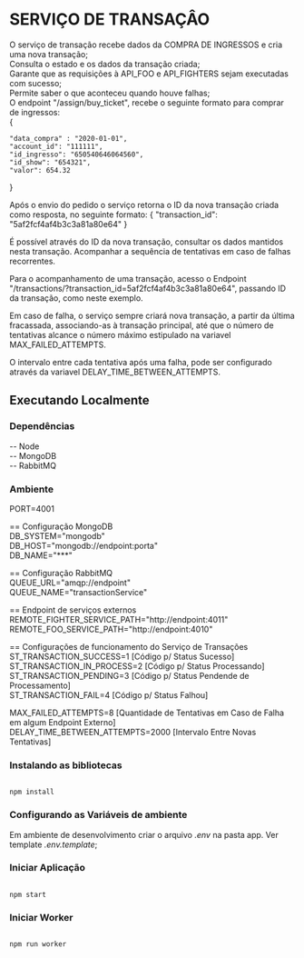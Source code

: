 # SERVIÇO DE TRANSAÇÂO

O serviço de transação recebe dados da COMPRA DE INGRESSOS e cria uma nova transação;  
Consulta o estado e os dados da transação criada;  
Garante que as requisições à API_FOO e API_FIGHTERS sejam executadas com sucesso;  
Permite saber o que aconteceu quando houve falhas;  
O endpoint "/assign/buy_ticket", recebe o seguinte formato para comprar de ingressos:  
{

	"data_compra" : "2020-01-01",
	"account_id": "111111",
	"id_ingresso": "650540646064560",
	"id_show": "654321",
	"valor": 654.32  
	
}

Após o envio do pedido o serviço retorna o ID da nova transação criada como resposta, no seguinte formato: { "transaction_id": "5af2fcf4af4b3c3a81a80e64" }

É possível através do ID da nova transação, consultar os dados mantidos nesta transação.
Acompanhar a sequência de tentativas em caso de falhas recorrentes.  
  
Para o acompanhamento de uma transação, acesso o Endpoint "/transactions/?transaction_id=5af2fcf4af4b3c3a81a80e64", passando ID da transação, como neste exemplo.  
  
Em caso de falha, o serviço sempre criará nova transação, a partir da última fracassada, associando-as à transação principal, até que o número de tentativas alcance o número máximo estipulado na variavel MAX_FAILED_ATTEMPTS.  
  
O intervalo entre cada tentativa após uma falha, pode ser configurado através da variavel DELAY_TIME_BETWEEN_ATTEMPTS.  

## Executando Localmente  

### Dependências  

-- Node  
-- MongoDB  
-- RabbitMQ  

### Ambiente

PORT=4001  

== Configuração MongoDB  
DB_SYSTEM="mongodb"  
DB_HOST="mongodb://endpoint:porta"  
DB_NAME="***"  
  
== Configuração RabbitMQ  
QUEUE_URL="amqp://endpoint"  
QUEUE_NAME="transactionService"  
  
== Endpoint de serviços externos  
REMOTE_FIGHTER_SERVICE_PATH="http://endpoint:4011"  
REMOTE_FOO_SERVICE_PATH="http://endpoint:4010"  
  
== Configurações de funcionamento do Serviço de Transações  
ST_TRANSACTION_SUCCESS=1 [Código p/ Status Sucesso]  
ST_TRANSACTION_IN_PROCESS=2 [Código p/ Status Processando]  
ST_TRANSACTION_PENDING=3 [Código p/ Status Pendende de Processamento]  
ST_TRANSACTION_FAIL=4 [Código p/ Status Falhou]  
  
MAX_FAILED_ATTEMPTS=8 [Quantidade de Tentativas em Caso de Falha em algum Endpoint Externo]  
DELAY_TIME_BETWEEN_ATTEMPTS=2000 [Intervalo Entre Novas Tentativas]  

### Instalando as bibliotecas
```

npm install

```  

### Configurando as Variáveis de ambiente  

Em ambiente de desenvolvimento criar o arquivo *.env* na pasta app. Ver template *.env.template*;  

### Iniciar Aplicação

```

npm start

```  

### Iniciar Worker

```

npm run worker

```

